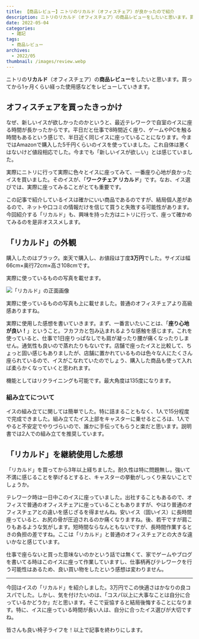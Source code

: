 ```yaml
---
title: 【商品レビュー】ニトリのリカルド（オフィスチェア）が良かったので紹介
description: ニトリのリカルド（オフィスチェア）の商品レビューをしたいと思います。買ってから1ヶ月くらい経った使用感などをレビューしていきます。
date: 2022-05-04
categories: 
  - 雑記
tags: 
  - 商品レビュー
archives: 
  - 2022/05
thumbnail: /images/review.webp
---
```


ニトリの**リカルド**（オフィスチェア）の**商品レビュー**をしたいと思います。買ってから1ヶ月くらい経った使用感などをレビューしていきます。

<!--more-->

## オフィスチェアを買ったきっかけ

なぜ、新しいイスが欲しかったのかというと、最近テレワークで自室のイスに座る時間が長かったからです。平日だと仕事で8時間近く座り、ゲームやPCを触る時間もあるという感じで、半日近く同じイスに座っていることになります。今まではAmazonで購入した5千円くらいのイスを使っていました。これ自体は悪くはないけど値段相応でした。今までも「新しいイスが欲しい」とは感じていました。

実際にニトリに行って実際に色々とイスに座ってみて、一番座り心地が良かったイスを買いました。そのイスが、「**ワークチェア リカルド**」です。なお、イス選びでは、実際に座ってみることがとても重要です。

この記事で紹介しているイスは確かにいい商品であるのですが、結局個人差があるので、ネットや口コミの情報だけを信じて買うと失敗する可能性があります。今回紹介する「リカルド」も、興味を持った方はニトリに行って、座って確かめてみるのを是非オススメします。

## 「リカルド」の外観

購入したのはブラック。楽天で購入し、お値段は丁度**3万円**でした。サイズは幅66cm×奥行72cm×高さ108cmです。

実際に使っているものの写真を載せます。

![「リカルド」の正面画像](/images/product-review-chair-01.jpg)

実際に使っているものの写真も上に載せました。普通のオフィスチェアより高級感ありますね。

実際に使用した感想を書いていきます。まず、一番言いたいことは、「**座り心地が良い！**」ということ。フカフカと包み込まれるような感触を感じます。これを使っていると、仕事で1日座りっぱなしでも肩が凝ったり腰が痛くなったりしません。通気性も良いので蒸れたりもないです。店舗で座ったイスと比較して、ちょっと固い感じもありましたが、店舗に置かれているものは色々な人にたくさん座られているので、イスがこなれていたのでしょう、購入した商品も使って入れば柔らかくなっていくと思われます。

機能としてはリクライニングも可能です。最大角度は135度になります。

### 組み立てについて

イスの組み立てに関しては簡単でした。特に詰まることもなく、1人で15分程度で完成できました。組み立てたイス上部をキャスターに乗せるところは、1人でやると不安定でやりづらいので、誰かに手伝ってもらうと楽だと思います。説明書では2人での組み立てを推奨しています。

## 「リカルド」を継続使用した感想

「リカルド」を買ってから3年以上経ちました。耐久性は特に問題無し。強いて不満に感じることを挙げるとすると、キャスターの挙動がしっくり来ないことでしょうか。

テレワーク時は一日中このイスに座っていました。出社することもあるので、オフィスで普通のオフィスチェアに座っていることもありますが、やはり普通のオフィスチェアとの違いを感じざるを得ませんね。安いイス（固いイス）に長時間座っていると、お尻の骨が圧迫されるのか痛くなりますね。後、若干ですが肩こりもあるような気がします。短時間ならなんともないですが、長時間作業するときの負担の差ですね。ここは「リカルド」と普通のオフィスチェアとの大きな違いかなと感じています。

仕事で座らないと買った意味ないのかという話では無くて、家でゲームやブログを書いてる時はこのイスに座って作業していますし、仕事柄再びテレワークを行う可能性はあるため、良い買い物をしたという感想は変わりません。

* * *

今回はイスの「リカルド」を紹介しました。3万円でこの快適さはかなりの良コスパでした。しかし、気を付けたいのは、「コスパ以上に大事なことは自分に合っているかどうか」だと思います。そこで妥協すると結局後悔することになります。特に、イスに座っている時間が長い人は、自分に合ったイス選びが大切ですね。

皆さんも良い椅子ライフを！以上で記事を終わりにします。